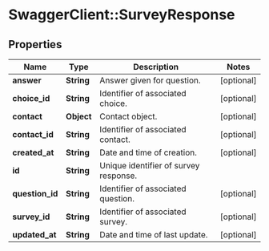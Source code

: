 # SwaggerClient::SurveyResponse

## Properties
Name | Type | Description | Notes
------------ | ------------- | ------------- | -------------
**answer** | **String** | Answer given for question. | [optional] 
**choice_id** | **String** | Identifier of associated choice. | [optional] 
**contact** | **Object** | Contact object. | [optional] 
**contact_id** | **String** | Identifier of associated contact. | [optional] 
**created_at** | **String** | Date and time of creation. | [optional] 
**id** | **String** | Unique identifier of survey response. | 
**question_id** | **String** | Identifier of associated question. | [optional] 
**survey_id** | **String** | Identifier of associated survey. | [optional] 
**updated_at** | **String** | Date and time of last update. | [optional] 


